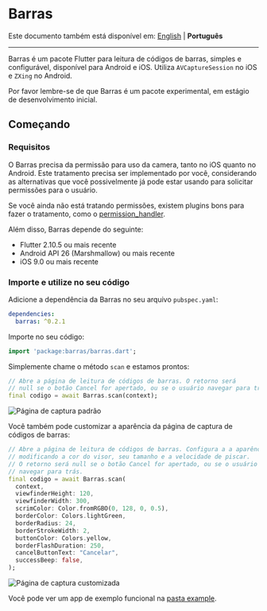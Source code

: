 # Barras

Este documento também está disponível em: [English](https://github.com/deadblit/barras/blob/main/README.md) \| **Português**

---

Barras é um pacote Flutter para leitura de códigos de barras, simples e configurável, disponível para Android e iOS. Utiliza `AVCaptureSession` no iOS e `ZXing` no Android.

Por favor lembre-se de que Barras é um pacote experimental, em estágio de desenvolvimento inicial.

## Começando

### Requisitos

O Barras precisa da permissão para uso da camera, tanto no iOS quanto no Android. Este tratamento precisa
ser implementado por você, considerando as alternativas que você possivelmente já pode estar usando
para solicitar permissões para o usuário.

Se você ainda não está tratando permissões, existem plugins bons para fazer o tratamento, 
como o [permission_handler](https://pub.dev/packages/permission_handler).

Além disso, Barras depende do seguinte:

- Flutter 2.10.5 ou mais recente
- Android API 26 (Marshmallow) ou mais recente
- iOS 9.0 ou mais recente

### Importe e utilize no seu código

Adicione a dependência da Barras no seu arquivo `pubspec.yaml`:

```yaml
dependencies:
  barras: ^0.2.1
```

Importe no seu código:

```dart
import 'package:barras/barras.dart';
```

Simplemente chame o método `scan` e estamos prontos:

```dart
// Abre a página de leitura de códigos de barras. O retorno será
// null se o botão Cancel for apertado, ou se o usuário navegar para trás.
final codigo = await Barras.scan(context);
```

![Página de captura padrão](https://github.com/deadblit/barras/raw/main/example/screenshots/Screenshot_20201022-034615.jpg)

Você também pode customizar a aparência da página de captura de códigos de barras:

```dart
// Abre a página de leitura de códigos de barras. Configura a a aparência,
// modificando a cor do visor, seu tamanho e a velocidade de piscar.
// O retorno será null se o botão Cancel for apertado, ou se o usuário
// navegar para trás.
final codigo = await Barras.scan(
  context,
  viewfinderHeight: 120,
  viewfinderWidth: 300,
  scrimColor: Color.fromRGBO(0, 128, 0, 0.5),
  borderColor: Colors.lightGreen,
  borderRadius: 24,
  borderStrokeWidth: 2,
  buttonColor: Colors.yellow,
  borderFlashDuration: 250,
  cancelButtonText: "Cancelar",
  successBeep: false,
);
```

![Página de captura customizada](https://github.com/deadblit/barras/raw/main/example/screenshots/Screenshot_20201026-181635.jpg)

Você pode ver um app de exemplo funcional na [pasta example](https://github.com/deadblit/barras/example/lib/).
